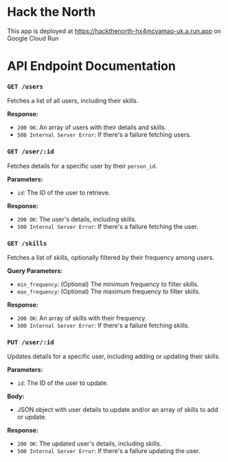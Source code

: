 # Hack the North
This app is deployed at https://hackthenorth-hx4mcvamaq-uk.a.run.app on Google Cloud Run

# API Endpoint Documentation

### `GET /users`
Fetches a list of all users, including their skills.

**Response:**
- `200 OK`: An array of users with their details and skills.
- `500 Internal Server Error`: If there's a failure fetching users.

### `GET /user/:id`
Fetches details for a specific user by their `person_id`.

**Parameters:**
- `id`: The ID of the user to retrieve.

**Response:**
- `200 OK`: The user's details, including skills.
- `500 Internal Server Error`: If there's a failure fetching the user.

### `GET /skills`
Fetches a list of skills, optionally filtered by their frequency among users.

**Query Parameters:**
- `min_frequency`: (Optional) The minimum frequency to filter skills.
- `max_frequency`: (Optional) The maximum frequency to filter skills.

**Response:**
- `200 OK`: An array of skills with their frequency.
- `500 Internal Server Error`: If there's a failure fetching skills.

### `PUT /user/:id`
Updates details for a specific user, including adding or updating their skills.

**Parameters:**
- `id`: The ID of the user to update.

**Body:**
- JSON object with user details to update and/or an array of skills to add or update.

**Response:**
- `200 OK`: The updated user's details, including skills.
- `500 Internal Server Error`: If there's a failure updating the user.
